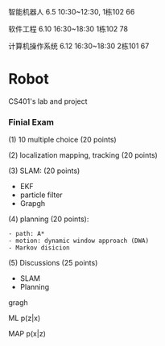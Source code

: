 智能机器人 6.5 10:30~12:30, 1栋102 66

软件工程 6.10 16:30~18:30 1栋102 78

计算机操作系统 6.12 16:30~18:30 2栋101 67



# Robot

CS401's lab and project



### Finial Exam

(1) 10 multiple choice (20 points)

(2) localization mapping, tracking (20 points)

(3) SLAM: (20 points)

- EKF
- particle filter
- Grapgh

(4) planning (20 points): 

	- path: A*
	- motion: dynamic window approach (DWA)
	- Markov disicion

(5) Discussions (25 points)

- SLAM
- Planning



gragh

ML p(z|x)

MAP p(x|z)





